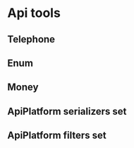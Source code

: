 # Api tools

## Telephone
## Enum
## Money
## ApiPlatform serializers set
## ApiPlatform filters set
